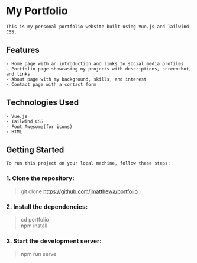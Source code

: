 # My Portfolio
```
This is my personal portfolio website built using Vue.js and Tailwind CSS.
```
## Features
```
- Home page with an introduction and links to social media profiles  
- Portfolio page showcasing my projects with descriptions, screenshot, and links  
- About page with my background, skills, and interest  
- Contact page with a contact form
```
## Technologies Used
```
- Vue.js  
- Tailwind CSS  
- Font Awesome(for icons)  
- HTML
```

## Getting Started
```
To run this project on your local machine, follow these steps:
```
### 1. Clone the repository:

>git clone https://github.com/jmatthewa/portfolio

### 2. Install the dependencies: 

>cd portfolio  
>npm install

### 3. Start the development server:

>npm run serve
